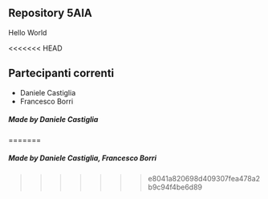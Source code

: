 ## Repository 5AIA
 
Hello World

<<<<<<< HEAD
## Partecipanti correnti
- Daniele Castiglia
- Francesco Borri

##### Made by Daniele Castiglia
=======
##### Made by Daniele Castiglia, Francesco Borri
>>>>>>> e8041a820698d409307fea478a2b9c94f4be6d89
